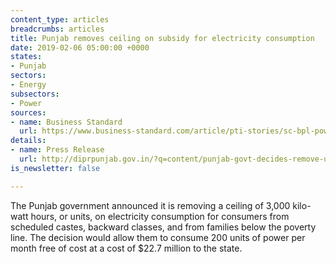 ```yaml
---
content_type: articles
breadcrumbs: articles
title: Punjab removes ceiling on subsidy for electricity consumption
date: 2019-02-06 05:00:00 +0000
states:
- Punjab
sectors:
- Energy
subsectors:
- Power
sources:
- name: Business Standard
  url: https://www.business-standard.com/article/pti-stories/sc-bpl-power-consumers-in-punjab-can-avail-200-units-month-free-119013101423_1.html
details:
- name: Press Release
  url: http://diprpunjab.gov.in/?q=content/punjab-govt-decides-remove-upper-annual-limit-electricity-3000-units-scbcbpl-families
is_newsletter: false

---
```

The Punjab government announced it is removing a ceiling of 3,000 kilo-watt hours, or units, on electricity consumption for consumers from scheduled castes, backward classes, and from families below the poverty line. The decision would allow them to consume 200 units of power per month free of cost at a cost of $22.7 million to the state.
